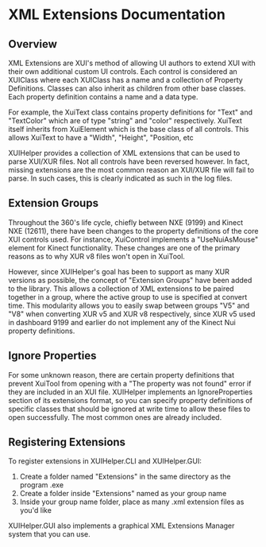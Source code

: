 # XML Extensions Documentation

## Overview

XML Extensions are XUI's method of allowing UI authors to extend XUI with their own additional custom UI controls. 
Each control is considered an XUIClass where each XUIClass has a name and a collection of Property Definitions. Classes can also inherit as children from other base classes.
Each property definition contains a name and a data type.

For example, the XuiText class contains property definitions for "Text" and "TextColor" which are of type "string" and "color" respectively.
XuiText itself inherits from XuiElement which is the base class of all controls. This allows XuiText to have a "Width", "Height", "Position, etc

XUIHelper provides a collection of XML extensions that can be used to parse XUI/XUR files. Not all controls have been reversed however. In fact, missing extensions are the most common reason an XUI/XUR file will fail to parse. In such cases, this is clearly indicated as such in the log files.

## Extension Groups

Throughout the 360's life cycle, chiefly between NXE (9199) and Kinect NXE (12611), there have been changes to the property definitions of the core XUI controls used. For instance, XuiControl implements a "UseNuiAsMouse" element for Kinect functionality. These changes are one of the primary reasons as to why XUR v8 files won't open in XuiTool.

However, since XUIHelper's goal has been to support as many XUR versions as possible, the concept of "Extension Groups" have been added to the library. This allows a collection of XML extensions to be paired together in a group, where the active group to use is specified at convert time.
This modularity allows you to easily swap between groups "V5" and "V8" when converting XUR v5 and XUR v8 respectively, since XUR v5 used in dashboard 9199 and earlier do not implement any of the Kinect Nui property definitions.

## Ignore Properties

For some unknown reason, there are certain property definitions that prevent XuiTool from opening with a "The property was not found" error if they are included in an XUI file. 
XUIHelper implements an IgnoreProperties section of its extensions format, so you can specify property definitions of specific classes that should be ignored at write time to allow these files to open successfully. The most common ones are already included.

## Registering Extensions

To register extensions in XUIHelper.CLI and XUIHelper.GUI:
1) Create a folder named "Extensions" in the same directory as the program .exe
2) Create a folder inside "Extensions" named as your group name
3) Inside your group name folder, place as many .xml extension files as you'd like

XUIHelper.GUI also implements a graphical XML Extensions Manager system that you can use.
